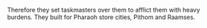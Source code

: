 Therefore they set taskmasters over them to afflict them with heavy burdens. They built for Pharaoh store cities, Pithom and Raamses.
